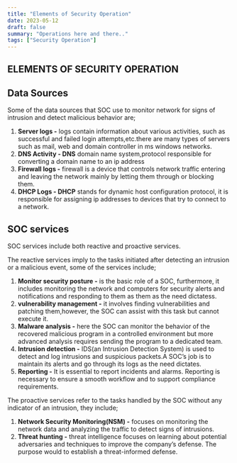 ```yaml
---
title: "Elements of Security Operation"
date: 2023-05-12
draft: false
summary: "Operations here and there.."
tags: ["Security Operation"]
---
```


## ELEMENTS OF SECURITY OPERATION



## **Data Sources**

Some of the data sources that SOC use to monitor network for signs of intrusion and detect malicious behavior are;

1. **Server logs -** logs contain information about various activities, such as successful and failed login attempts,etc.there are many types of servers such as mail, web and domain controller in ms windows networks.
2. **DNS Activity - DNS** domain name system,protocol responsible for converting a domain name to an ip address
3. **Firewall logs -** firewall is a device that controls network traffic entering and leaving the network mainly by letting them through or blocking them.
4. **DHCP Logs - DHCP** stands for dynamic host configuration protocol, it is responsible for assigning ip addresses to devices that try to connect to a network.

## **SOC services**

SOC services include both reactive and proactive services.

The reactive services imply to the tasks initiated after detecting an intrusion or a malicious event, some of the services include;

1. **Monitor security posture -** is the basic role of  a SOC, furthermore, it includes monitoring the network and computers for security alerts and notifications and responding to them as them as the need dictatess.
2. **vulnerability management -** it involves finding vulnerabilities and patching them,however, the SOC can assist with this task but cannot execute it.
3. **Malware analysis -** here the SOC can monitor the behavior of the recovered malicious program in a controlled environment but more advanced analysis requires sending the program to a dedicated team.
4. **Intrusion detection -** IDS(an Intrusion Detection System) is used to detect and log intrusions and suspicious packets.A SOC’s job is to maintain its alerts and go through its logs as the need dictates.
5. **Reporting -** It is essential to report incidents and alarms. Reporting is necessary to ensure a smooth workflow and to support compliance requirements.

The proactive services refer to the tasks handled by the SOC without any indicator of an intrusion, they include;

1. **Network Security Monitoring(NSM) -** focuses on monitoring the network data and analyzing the traffic to detect signs of intrusions.
2. **Threat hunting -** threat intelligence focuses on learning about  potential adversaries and techniques to improve the company’s defense. The purpose would to establish a threat-informed defense.
